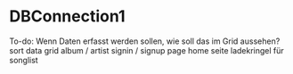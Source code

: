 # DBConnection1
To-do:
Wenn Daten erfasst werden sollen, wie soll das im Grid aussehen?
sort data grid album / artist
signin / signup page
home seite
ladekringel für songlist
